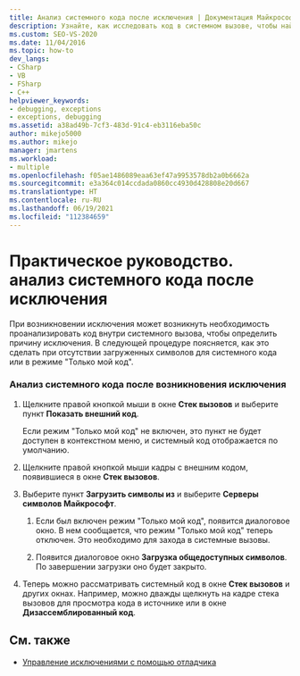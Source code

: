 ```yaml
---
title: Анализ системного кода после исключения | Документация Майкрософт
description: Узнайте, как исследовать код в системном вызове, чтобы найти причину исключения. Процедура применяется, даже если символы для системного кода не загружены.
ms.custom: SEO-VS-2020
ms.date: 11/04/2016
ms.topic: how-to
dev_langs:
- CSharp
- VB
- FSharp
- C++
helpviewer_keywords:
- debugging, exceptions
- exceptions, debugging
ms.assetid: a38ad49b-7cf3-483d-91c4-eb3116eba50c
author: mikejo5000
ms.author: mikejo
manager: jmartens
ms.workload:
- multiple
ms.openlocfilehash: f05ae1486089eaa63ef47a9953578db2a0b6662a
ms.sourcegitcommit: e3a364c014ccdada0860cc4930d428808e20d667
ms.translationtype: HT
ms.contentlocale: ru-RU
ms.lasthandoff: 06/19/2021
ms.locfileid: "112384659"
---
```

# <a name="how-to-examine-system-code-after-an-exception"></a>Практическое руководство. анализ системного кода после исключения
При возникновении исключения может возникнуть необходимость проанализировать код внутри системного вызова, чтобы определить причину исключения. В следующей процедуре поясняется, как это сделать при отсутствии загруженных символов для системного кода или в режиме "Только мой код".

### <a name="to-examine-system-code-following-an-exception"></a>Анализ системного кода после возникновения исключения

1. Щелкните правой кнопкой мыши в окне **Стек вызовов** и выберите пункт **Показать внешний код**.

     Если режим "Только мой код" не включен, это пункт не будет доступен в контекстном меню, и системный код отображается по умолчанию.

2. Щелкните правой кнопкой мыши кадры с внешним кодом, появившиеся в окне **Стек вызовов**.

3. Выберите пункт **Загрузить символы из** и выберите **Серверы символов Майкрософт**.

    1. Если был включен режим "Только мой код", появится диалоговое окно. В нем сообщается, что режим "Только мой код" теперь отключен. Это необходимо для захода в системные вызовы.

    2. Появится диалоговое окно **Загрузка общедоступных символов**. По завершении загрузки оно будет закрыто.

4. Теперь можно рассматривать системный код в окне **Стек вызовов** и других окнах. Например, можно дважды щелкнуть на кадре стека вызовов для просмотра кода в источнике или в окне **Дизассемблированный код**.

## <a name="see-also"></a>См. также
- [Управление исключениями с помощью отладчика](../debugger/managing-exceptions-with-the-debugger.md)